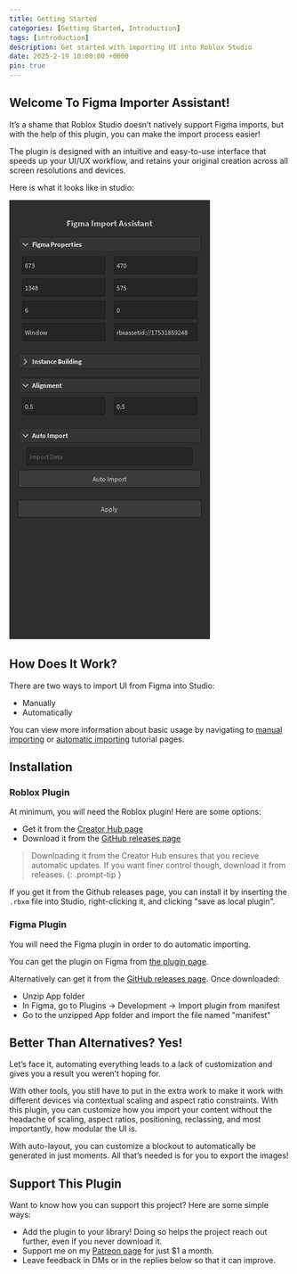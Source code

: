 ```yaml
---
title: Getting Started
categories: [Getting Started, Introduction]
tags: [introduction]
description: Get started with importing UI into Roblox Studio
date: 2025-2-19 10:00:00 +0000
pin: true
---
```


## Welcome To Figma Importer Assistant!
It’s a shame that Roblox Studio doesn’t natively support Figma imports, but with the help of this plugin, you can make the import process easier!

The plugin is designed with an intuitive and easy-to-use interface that speeds up your UI/UX workflow, and retains your original creation across all screen resolutions and devices.

Here is what it looks like in studio:

![image](/assets/plugin-appearance-example.png)

## How Does It Work?
There are two ways to import UI from Figma into Studio:
* Manually
* Automatically

You can view more information about basic usage by navigating to [manual importing](../manualimporting/) or [automatic importing](../automaticimporting/) tutorial pages.

## Installation

### Roblox Plugin
At minimum, you will need the Roblox plugin! Here are some options:
* Get it from the [Creator Hub page](https://create.roblox.com/store/asset/17426771250/Figma-Importer-Assistant)
* Download it from the [GitHub releases page](https://github.com/MiaGobble/Figma-Import-Assistant/releases)

<!-- markdownlint-capture -->
<!-- markdownlint-disable -->
> Downloading it from the Creator Hub ensures that you recieve automatic updates. If you want finer control though, download it from releases.
{: .prompt-tip }
<!-- markdownlint-restore -->

If you get it from the Github releases page, you can install it by inserting the `.rbxm` file into Studio, right-clicking it, and clicking "save as local plugin".

### Figma Plugin
You will need the Figma plugin in order to do automatic importing.

You can get the plugin on Figma from [the plugin page](https://www.figma.com/community/plugin/1474417780898732294/roblox-figma-importer-assistant).

Alternatively can get it from the [GitHub releases page](https://github.com/MiaGobble/Figma-Import-Assistant/releases). Once downloaded:
* Unzip App folder
* In Figma, go to Plugins -> Development -> Import plugin from manifest
* Go to the unzipped App folder and import the file named "manifest"

## Better Than Alternatives? Yes!
Let’s face it, automating everything leads to a lack of customization and gives you a result you weren’t hoping for.

With other tools, you still have to put in the extra work to make it work with different devices via contextual scaling and aspect ratio constraints. With this plugin, you can customize how you import your content without the headache of scaling, aspect ratios, positioning, reclassing, and most importantly, how modular the UI is.

With auto-layout, you can customize a blockout to automatically be generated in just moments. All that’s needed is for you to export the images!

## Support This Plugin
Want to know how you can support this project? Here are some simple ways:
* Add the plugin to your library! Doing so helps the project reach out further, even if you never download it.
* Support me on my [Patreon page](https://www.patreon.com/c/iGottic) for just $1 a month.
* Leave feedback in DMs or in the replies below so that it can improve.